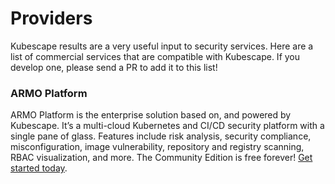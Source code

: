 # Providers

Kubescape results are a very useful input to security services.  Here are a list of commercial services that are compatible with Kubescape.  If you develop one, please send a PR to add it to this list!

### ARMO Platform

ARMO Platform is the enterprise solution based on, and powered by Kubescape. It’s a ​​multi-cloud Kubernetes and CI/CD security platform with a single pane of glass. Features include risk analysis, security compliance, misconfiguration, image vulnerability, repository and registry scanning, RBAC visualization, and more. The Community Edition is free forever! [Get started today](https://cloud.armosec.io/account/sign-up?utm_source=ARMOgithub&utm_medium=ARMOcli).

